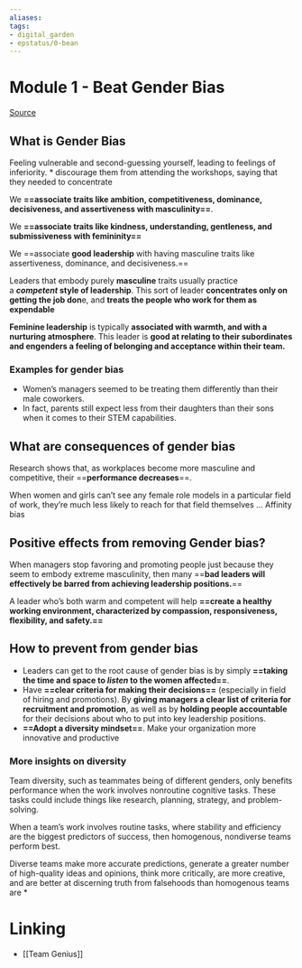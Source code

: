 ```yaml
---
aliases: 
tags: 
- digital_garden
- epstatus/0-bean
---
```

# Module 1 - Beat Gender Bias
[Source](https://www.blinkist.com/en/app/books/beat-gender-bias-en)

## What is Gender Bias
Feeling vulnerable and second-guessing yourself, leading to feelings of inferiority.
	* discourage them from attending the workshops, saying that they needed to concentrate 

We **==associate traits like ambition, competitiveness, dominance, decisiveness, and assertiveness with masculinity==**.

We **==associate traits like kindness, understanding, gentleness, and submissiveness with femininity==**

We ==associate **good leadership** with having  masculine traits like assertiveness, dominance, and decisiveness.==

Leaders that embody purely **masculine** traits usually practice a **_competent_ style of leadership**. This sort of leader **concentrates only on getting the job don**e, and **treats the people who work for them as expendable**

**Feminine leadership** is typically **associated with warmth, and with a nurturing atmosphere**. This leader is **good at relating to their subordinates and engenders a feeling of belonging and acceptance within their team.**

### Examples for gender bias
+ Women’s managers seemed to be treating them differently than their male coworkers.
+ In fact, parents still expect less from their daughters than their sons when it comes to their STEM capabilities.

## What are consequences of gender bias
Research shows that, as workplaces become more masculine and competitive, their ==**performance decreases**==.

When women and girls can’t see any female role models in a particular field of work, they’re much less likely to reach for that field themselves ... Affinity bias

## Positive effects from removing Gender bias?
When managers stop favoring and promoting people just because they seem to embody extreme masculinity, then many ==**bad leaders will effectively be barred from achieving leadership positions.**==

A leader who’s both warm and competent will help **==create a healthy working environment, characterized by compassion, responsiveness, flexibility, and safety.==**

## How to prevent from gender bias
* Leaders can get to the root cause of gender bias is by simply **==taking the time and space to _listen_ to the women affected==**.
* Have **==clear criteria for making their decisions==** (especially in field of hiring and promotions). By **giving managers a clear list of criteria for recruitment and promotion**, as well as by **holding people accountable** for their decisions about who to put into key leadership positions.
* **==Adopt a diversity mindset==**. Make your organization more innovative and productive

### More insights on diversity
Team diversity, such as teammates being of different genders, only benefits performance when the work involves nonroutine cognitive tasks. These tasks could include things like research, planning, strategy, and problem-solving.

When a team’s work involves routine tasks, where stability and efficiency are the biggest predictors of success, then homogenous, nondiverse teams perform best.

Diverse teams make more accurate predictions, generate a greater number of high-quality ideas and opinions, think more critically, are more creative, and are better at discerning truth from falsehoods than homogenous teams are
* 
# Linking
+ [[Team Genius]]

